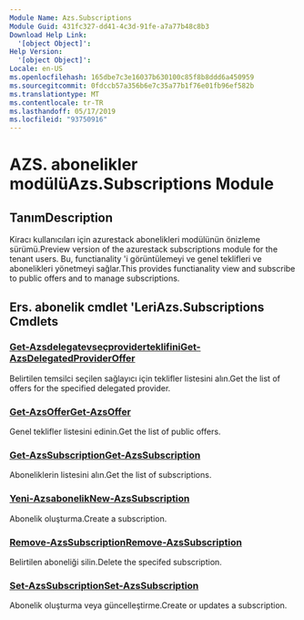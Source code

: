 ```yaml
---
Module Name: Azs.Subscriptions
Module Guid: 431fc327-dd41-4c3d-91fe-a7a77b48c8b3
Download Help Link:
  '[object Object]': 
Help Version:
  '[object Object]': 
Locale: en-US
ms.openlocfilehash: 165dbe7c3e16037b630100c85f8b8ddd6a450959
ms.sourcegitcommit: 0fdccb57a356b6e7c35a77b1f76e01fb96ef582b
ms.translationtype: MT
ms.contentlocale: tr-TR
ms.lasthandoff: 05/17/2019
ms.locfileid: "93750916"
---
```

# <span data-ttu-id="769f0-101">AZS. abonelikler modülü</span><span class="sxs-lookup"><span data-stu-id="769f0-101">Azs.Subscriptions Module</span></span>
## <span data-ttu-id="769f0-102">Tanım</span><span class="sxs-lookup"><span data-stu-id="769f0-102">Description</span></span>
<span data-ttu-id="769f0-103">Kiracı kullanıcıları için azurestack abonelikleri modülünün önizleme sürümü.</span><span class="sxs-lookup"><span data-stu-id="769f0-103">Preview version of the azurestack subscriptions module for the tenant users.</span></span> <span data-ttu-id="769f0-104">Bu, functianality 'i görüntülemeyi ve genel teklifleri ve abonelikleri yönetmeyi sağlar.</span><span class="sxs-lookup"><span data-stu-id="769f0-104">This provides functianality view and subscribe to public offers and to manage subscriptions.</span></span>

## <span data-ttu-id="769f0-105">Ers. abonelik cmdlet 'Leri</span><span class="sxs-lookup"><span data-stu-id="769f0-105">Azs.Subscriptions Cmdlets</span></span>
### [<span data-ttu-id="769f0-106">Get-Azsdelegatevseçproviderteklifini</span><span class="sxs-lookup"><span data-stu-id="769f0-106">Get-AzsDelegatedProviderOffer</span></span>](Get-AzsDelegatedProviderOffer.md)
<span data-ttu-id="769f0-107">Belirtilen temsilci seçilen sağlayıcı için teklifler listesini alın.</span><span class="sxs-lookup"><span data-stu-id="769f0-107">Get the list of offers for the specified delegated provider.</span></span>

### [<span data-ttu-id="769f0-108">Get-AzsOffer</span><span class="sxs-lookup"><span data-stu-id="769f0-108">Get-AzsOffer</span></span>](Get-AzsOffer.md)
<span data-ttu-id="769f0-109">Genel teklifler listesini edinin.</span><span class="sxs-lookup"><span data-stu-id="769f0-109">Get the list of public offers.</span></span>

### [<span data-ttu-id="769f0-110">Get-AzsSubscription</span><span class="sxs-lookup"><span data-stu-id="769f0-110">Get-AzsSubscription</span></span>](Get-AzsSubscription.md)
<span data-ttu-id="769f0-111">Aboneliklerin listesini alın.</span><span class="sxs-lookup"><span data-stu-id="769f0-111">Get the list of subscriptions.</span></span>

### [<span data-ttu-id="769f0-112">Yeni-Azsabonelik</span><span class="sxs-lookup"><span data-stu-id="769f0-112">New-AzsSubscription</span></span>](New-AzsSubscription.md)
<span data-ttu-id="769f0-113">Abonelik oluşturma.</span><span class="sxs-lookup"><span data-stu-id="769f0-113">Create a subscription.</span></span>

### [<span data-ttu-id="769f0-114">Remove-AzsSubscription</span><span class="sxs-lookup"><span data-stu-id="769f0-114">Remove-AzsSubscription</span></span>](Remove-AzsSubscription.md)
<span data-ttu-id="769f0-115">Belirtilen aboneliği silin.</span><span class="sxs-lookup"><span data-stu-id="769f0-115">Delete the specifed subscription.</span></span>

### [<span data-ttu-id="769f0-116">Set-AzsSubscription</span><span class="sxs-lookup"><span data-stu-id="769f0-116">Set-AzsSubscription</span></span>](Set-AzsSubscription.md)
<span data-ttu-id="769f0-117">Abonelik oluşturma veya güncelleştirme.</span><span class="sxs-lookup"><span data-stu-id="769f0-117">Create or updates a subscription.</span></span>

